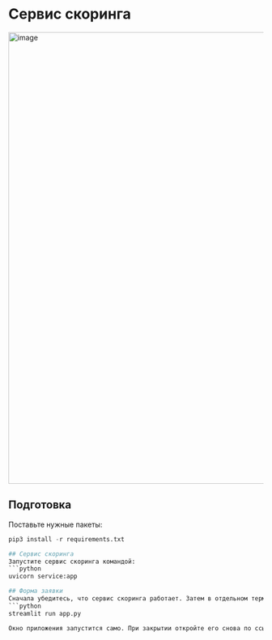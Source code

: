 # Сервис скоринга

<img width="1520" height="893" alt="image" src="https://github.com/user-attachments/assets/848e8e9f-45f9-48f3-abda-c98b7d84bc3e" />

## Подготовка
Поставьте нужные пакеты:
```python
pip3 install -r requirements.txt

## Сервис скоринга
Запустите сервис скоринга командой:
```python
uvicorn service:app

## Форма заявки
Сначала убедитесь, что сервис скоринга работает. Затем в отдельном терминале выполните:
```python
streamlit run app.py

Окно приложения запустится само. При закрытии откройте его снова по ссылке в логах или по [адресу](http://localhost:8501/).
